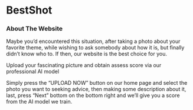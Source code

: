 # BestShot

### About The Website

Maybe you’d encountered this situation, after taking a photo about your favorite theme, while wishing to ask somebody about how it is, but finally didn’t know who to. If then, our website is the best choice for you.

Upload your fascinating picture and obtain assess score via our professional AI model

Simply press the “UPLOAD NOW” button on our home page and select the photo you want to seeking advice, then making some description about it, last, press “Next” bottom on the bottom right and we’ll give you a score from the AI model we train.
